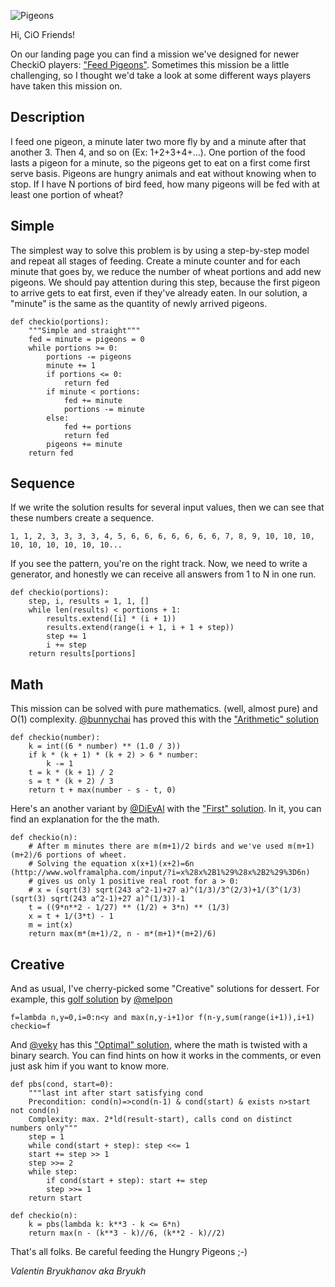 ![Pigeons](http://checkio.s3.amazonaws.com/blog/share/hungry-pigeons.png)

Hi, CiO Friends!

On our landing page you can find a mission we've designed for newer CheckiO players: ["Feed Pigeons"][mission]. 
Sometimes this mission be a little challenging, so I thought we'd take a look at some different ways players have taken this mission on.

## Description

I feed one pigeon, a minute later two more fly by and a minute after that another 3.
Then 4, and so on (Ex: 1+2+3+4+...). 
One portion of the food lasts a pigeon for a minute, so the pigeons get to eat on a first come first serve basis. 
Pigeons are hungry animals and eat without knowing when to stop. 
If I have N portions of bird feed, how many pigeons will be fed with at least one portion of wheat?

## Simple

The simplest way to solve this problem is by using a step-by-step model and repeat all stages of feeding.
Create a minute counter and for each minute that goes by, we reduce the number of wheat portions and add new pigeons.
We should pay attention during this step, because the first pigeon to arrive gets to eat first, even if they've already eaten.
In our solution, a "minute" is the same as the quantity of newly arrived pigeons.

```
def checkio(portions):
    """Simple and straight"""
    fed = minute = pigeons = 0
    while portions >= 0:
        portions -= pigeons
        minute += 1
        if portions <= 0:
            return fed
        if minute < portions:
            fed += minute
            portions -= minute
        else:
            fed += portions
            return fed
        pigeons += minute
    return fed
```

## Sequence

If we write the solution results for several input values, then we can see that these numbers create a sequence.

`1, 1, 2, 3, 3, 3, 3, 4, 5, 6, 6, 6, 6, 6, 6, 6, 7, 8, 9, 10, 10, 10, 10, 10, 10, 10, 10, 10...`

If you see the pattern, you're on the right track. Now, we need to write a generator, and honestly
we can receive all answers from 1 to N in one run.

```
def checkio(portions):
    step, i, results = 1, 1, []
    while len(results) < portions + 1:
        results.extend([i] * (i + 1))
        results.extend(range(i + 1, i + 1 + step))
        step += 1
        i += step
    return results[portions]
```

## Math

This mission can be solved with pure mathematics. (well, almost pure) and O(1) complexity.
[@bunnychai](http://www.checkio.org/user/bunnychai/) has proved this with the
["Arithmetic" solution][arithmetic]

```
def checkio(number):
    k = int((6 * number) ** (1.0 / 3))
    if k * (k + 1) * (k + 2) > 6 * number:
        k -= 1
    t = k * (k + 1) / 2
    s = t * (k + 2) / 3
    return t + max(number - s - t, 0)
```

Here's an another variant by [@DiEvAl](http://www.checkio.org/user/DiEvAl/) with the ["First" solution][dieval].
In it, you can find an explanation for the the math.

```
def checkio(n):
    # After m minutes there are m(m+1)/2 birds and we've used m(m+1)(m+2)/6 portions of wheet.
    # Solving the equation x(x+1)(x+2)=6n (http://www.wolframalpha.com/input/?i=x%28x%2B1%29%28x%2B2%29%3D6n)
    # gives us only 1 positive real root for a > 0:
    # x = (sqrt(3) sqrt(243 a^2-1)+27 a)^(1/3)/3^(2/3)+1/(3^(1/3) (sqrt(3) sqrt(243 a^2-1)+27 a)^(1/3))-1
    t = ((9*n**2 - 1/27) ** (1/2) + 3*n) ** (1/3)
    x = t + 1/(3*t) - 1
    m = int(x)
    return max(m*(m+1)/2, n - m*(m+1)*(m+2)/6)
```

## Creative

And as usual, I've cherry-picked some "Creative" solutions for dessert.
For example, this [golf solution][golf] by [@melpon](http://www.checkio.org/user/melpon/)

```
f=lambda n,y=0,i=0:n<y and max(n,y-i+1)or f(n-y,sum(range(i+1)),i+1)
checkio=f
```

And [@veky](http://www.checkio.org/user/veky/) has this ["Optimal" solution][optimal], where the math is twisted with a binary search. You can find hints on how it works in the comments, or even just ask him if you want to know more.

```
def pbs(cond, start=0):
    """last int after start satisfying cond
    Precondition: cond(n)=>cond(n-1) & cond(start) & exists n>start not cond(n)
    Complexity: max. 2*ld(result-start), calls cond on distinct numbers only"""
    step = 1
    while cond(start + step): step <<= 1
    start += step >> 1
    step >>= 2
    while step:
        if cond(start + step): start += step
        step >>= 1
    return start
​
def checkio(n):
    k = pbs(lambda k: k**3 - k <= 6*n)
    return max(n - (k**3 - k)//6, (k**2 - k)//2)
```

That's all folks. Be careful feeding the Hungry Pigeons ;-)

_Valentin Bryukhanov aka Bryukh_

[mission]: http://www.checkio.org/mission/feed-pigeons/share/fabf278379f4a8217eef2549b2ac4164/
[arithmetic]: http://www.checkio.org/mission/feed-pigeons/publications/bunnychai/python-27/arithmetic/share/7f72e750ee5446ed97e7396976564c16/

[dieval]: http://www.checkio.org/mission/feed-pigeons/publications/DiEvAl/python-3/first/share/30897afff7da3f66244bb05523719eb0/
[golf]: http://www.checkio.org/mission/feed-pigeons/publications/melpon/python-3/first/share/92814969c22d9d20d829547c190f2007/
[optimal]: http://www.checkio.org/mission/feed-pigeons/publications/veky/python-3/optimal/share/716ba8c58f595d8317a40f55642a572c/
